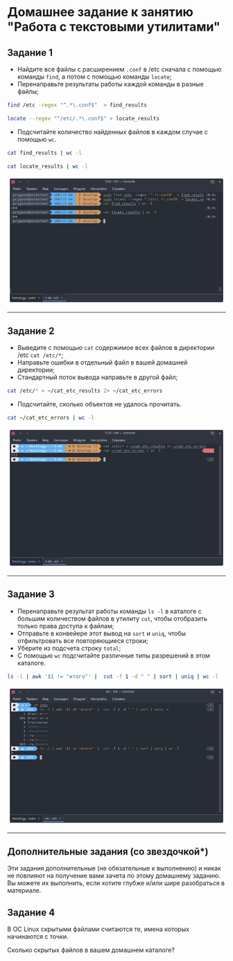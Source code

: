 # Домашнее задание к занятию "Работа с текстовыми утилитами"

## Задание 1

- Найдите все файлы с расширением `.conf` в /etc сначала с помощью команды `find`,
  а потом с помощью команды `locate`;
- Перенаправьте результаты работы каждой команды в разные файлы;

```bash
find /etc -regex "^.*\.conf$"  > find_results
```

```bash
locate --regex "^/etc/.*\.conf$" > locate_results
```

- Подсчитайте количество найденных файлов в каждом случае с помощью `wc`.

```bash
cat find_results | wc -l
```

```bash
cat locate_results | wc -l
```

![alt_text](images/task_1.png "Результат")

---

## Задание 2

- Выведите с помощью `cat` содержимое всех файлов в директории /etc `cat /etc/*`;
- Направьте ошибки в отдельный файл в вашей домашней директории;
- Стандартный поток вывода направьте в другой файл;

```bash
cat /etc/* > ~/cat_etc_results 2> ~/cat_etc_errors
```

- Подсчитайте, сколько объектов не удалось прочитать.

```bash
cat ~/cat_etc_errors | wc -l
```

![alt_text](images/task_2.png "Результат")

---

## Задание 3

- Перенаправьте результат работы команды `ls -l` в каталоге с большим
  количеством файлов в утилиту `cut`, чтобы отобразить только права доступа к файлам;
- Отправьте в конвейере этот вывод на `sort` и `uniq`, чтобы отфильтровать все
  повторяющиеся строки;
- Уберите из подсчета строку `total`;
- С помощью `wc` подсчитайте различные типы разрешений в этом каталоге.

```bash
ls -l | awk '$1 != "итого"' |  cut -f 1 -d " " | sort | uniq | wc -l
```

![alt_text](images/task_3.png "Результат")

---

## Дополнительные задания (со звездочкой\*)

Эти задания дополнительные (не обязательные к выполнению) и никак не повлияют
на получение вами зачета по этому домашнему заданию. Вы можете их выполнить,
если хотите глубже и/или шире разобраться в материале.

## Задание 4

В ОС Linux скрытыми файлами считаются те, имена которых начинаются с точки.

Сколько скрытых файлов в вашем домашнем каталоге?
